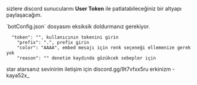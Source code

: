 sizlere discord sunucularını **User Token** ile patlatabileceğiniz bir altyapı paylaşacağım.

\`botConfig.json\` dosyasını eksiksik doldurmanız gerekiyor.

```
  "token": "", kullanıcının tokenini girin
    "prefix": ".", prefix girin
    "color": "AAAA", embed mesajı için renk seçeneği ellemenize gerek yok
    "reason": "" denetim kaydında gözükcek sebepler için
```


star atarsanız sevinirim iletişim için discord.gg/9t7vfxx5ru
erkinizm - kaya52x_

